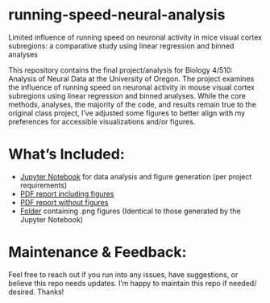 # running-speed-neural-analysis
Limited influence of running speed on neuronal activity in mice visual cortex subregions: a comparative study using linear regression and binned analyses

This repository contains the final project/analysis for Biology 4/510: Analysis of Neural Data at the University of Oregon. The project examines the influence of running speed on neuronal activity in mouse visual cortex subregions using linear regression and binned analyses. While the core methods, analyses, the majority of the code, and results remain true to the original class project, I’ve adjusted some figures to better align with my preferences for accessible visualizations and/or figures.

# What’s Included:
- [Jupyter Notebook](https://github.com/kbcoulter/running-speed-neural-analysis/blob/main/Analysis.ipynb) for data analysis and figure generation (per project requirements)
- [PDF report including figures](https://github.com/kbcoulter/running-speed-neural-analysis/blob/main/reports/Report_with_figs.pdf)
- [PDF report without figures](https://github.com/kbcoulter/running-speed-neural-analysis/blob/main/reports/Report_no_figs.pdf)
- [Folder](https://github.com/kbcoulter/running-speed-neural-analysis/tree/main/figures) containing .png figures (Identical to those generated by the Jupyter Notebook)

# Maintenance & Feedback:
Feel free to reach out if you run into any issues, have suggestions, or believe this repo needs updates. I’m happy to maintain this repo if needed/ desired. Thanks!
